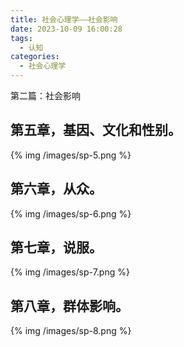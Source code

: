 ```yaml
---
title: 社会心理学——社会影响
date: 2023-10-09 16:00:28
tags: 
  - 认知
categories:
  - 社会心理学
---
```


第二篇：社会影响

<!--more-->

## 第五章，基因、文化和性别。

{% img /images/sp-5.png %}

## 第六章，从众。

{% img /images/sp-6.png %}

## 第七章，说服。

{% img /images/sp-7.png %}

## 第八章，群体影响。

{% img /images/sp-8.png %}
